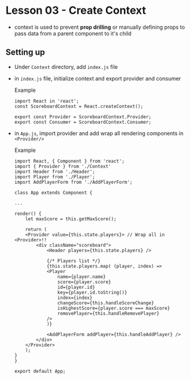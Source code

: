 # Lesson 03 - Create Context

- context is used to prevent **prop drilling** or manually defining props to pass data from a parent component to it's child

## Setting up
- Under `Context` directory, add `index.js` file
- in `index.js` file, initialize context and export provider and consumer


    Example
    ```
    import React in 'react';
    const ScoreboardContext = React.createContext();

    export const Provider = ScoreboardContext.Provider;
    export const Consumer = ScoreboardContext.Consumer;
    ```

- in `App.js`, import provider and add wrap all rendering components in `<Provider/>`

    Example
    ```
    import React, { Component } from 'react';
    import { Provider } from './Context'
    import Header from './Header';
    import Player from './Player';
    import AddPlayerForm from './AddPlayerForm';

    class App extends Component {

    ...

    render() {
        let maxScore = this.getMaxScore();

        return (
        <Provider value={this.state.players}> // Wrap all in <Provider>!!
            <div className="scoreboard">
                <Header players={this.state.players} />

                {/* Players list */}
                {this.state.players.map( (player, index) =>
                <Player
                    name={player.name}
                    score={player.score}
                    id={player.id}
                    key={player.id.toString()}
                    index={index}
                    changeScore={this.handleScoreChange}
                    isHighestScore={player.score === maxScore}
                    removePlayer={this.handleRemovePlayer}
                />
                )}

                <AddPlayerForm addPlayer={this.handleAddPlayer} />
            </div>
        </Provider>
        );
    }
    }

    export default App;



    ```